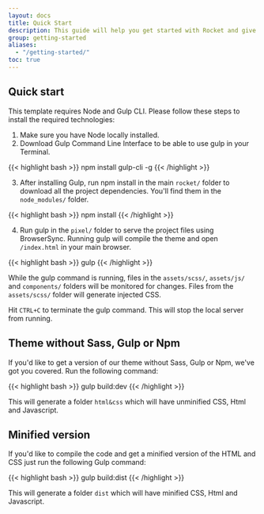 ```yaml
---
layout: docs
title: Quick Start
description: This guide will help you get started with Rocket and give you an overview of the integrated UI Kit
group: getting-started
aliases:
  - "/getting-started/"
toc: true
---
```


## Quick start

This template requires Node and Gulp CLI. Please follow these steps to install the required technologies:

1. Make sure you have Node locally installed.
2. Download Gulp Command Line Interface to be able to use gulp in your Terminal.

{{< highlight bash >}}
npm install gulp-cli -g
{{< /highlight >}}

3. After installing Gulp, run npm install in the main `rocket/` folder to download all the project dependencies. You'll find them in the `node_modules/` folder.

{{< highlight bash >}}
npm install
{{< /highlight >}}

4. Run gulp in the `pixel/` folder to serve the project files using BrowserSync. Running gulp will compile the theme and open `/index.html` in your main browser.

{{< highlight bash >}}
gulp
{{< /highlight >}}

While the gulp command is running, files in the `assets/scss/`, `assets/js/` and `components/` folders will be monitored for changes. Files from the `assets/scss/` folder will generate injected CSS.

Hit `CTRL+C` to terminate the gulp command. This will stop the local server from running.

## Theme without Sass, Gulp or Npm

If you'd like to get a version of our theme without Sass, Gulp or Npm, we've got you covered. Run the following command:

{{< highlight bash >}}
gulp build:dev
{{< /highlight >}}

This will generate a folder `html&css` which will have unminified CSS, Html and Javascript.

## Minified version

If you'd like to compile the code and get a minified version of the HTML and CSS just run the following Gulp command:

{{< highlight bash >}}
gulp build:dist
{{< /highlight >}}

This will generate a folder `dist` which will have minified CSS, Html and Javascript.
